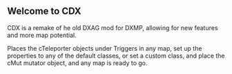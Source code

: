 ## Welcome to CDX

CDX is a remake of he old DXAG mod for DXMP, allowing for new features and more map potential.

Places the cTeleporter objects under Triggers in any map, set up the properties to any of the default classes, or set a custom class, and place the cMut mutator object, and any map is ready to go.
